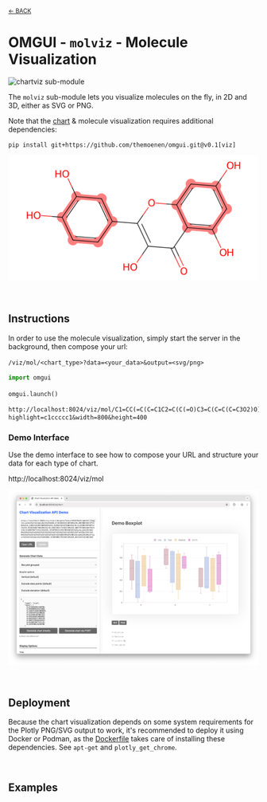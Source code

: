 <sub>[&larr; BACK](../)</sub>

# OMGUI - `molviz` - Molecule Visualization

![chartviz sub-module](https://img.shields.io/badge/sub--module-omgui.molviz-yellow)

The `molviz` sub-module lets you visualize molecules on the fly, in 2D and 3D, either as SVG or PNG.

Note that the [chart](chartviz) & molecule visualization requires additional dependencies:

```shell
pip install git+https://github.com/themoenen/omgui.git@v0.1[viz]
```

![Molecule visualization with omgui.molviz](assets/mol-example-quercetin.svg)

<br>

## Instructions

In order to use the molecule visualization, simply start the server in the background, then compose your url:

`/viz/mol/<chart_type>?data=<your_data>&output=<svg/png>`

```python
import omgui

omgui.launch()
```

```text
http://localhost:8024/viz/mol/C1=CC(=C(C=C1C2=C(C(=O)C3=C(C=C(C=C3O2)O)O)O)O)O?highlight=c1ccccc1&width=800&height=400
```

### Demo Interface

Use the demo interface to see how to compose your URL and structure your data for each type of chart.

http://localhost:8024/viz/mol

![chartviz demo UI](assets/chartviz-demo-ui.png)

<br>

## Deployment

Because the chart visualization depends on some system requirements for the Plotly PNG/SVG output to work, it's recommended to deploy it using Docker or Podman, as the [Dockerfile](Dockerfile) takes care of installing these dependencies. See `apt-get` and `plotly_get_chrome`.

<br>

## Examples
